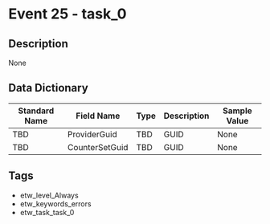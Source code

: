 # Event 25 - task_0

## Description
None

## Data Dictionary
|Standard Name|Field Name|Type|Description|Sample Value|
|---|---|---|---|---|
|TBD|ProviderGuid|TBD|GUID|None|None|
|TBD|CounterSetGuid|TBD|GUID|None|None|

## Tags
* etw_level_Always
* etw_keywords_errors
* etw_task_task_0